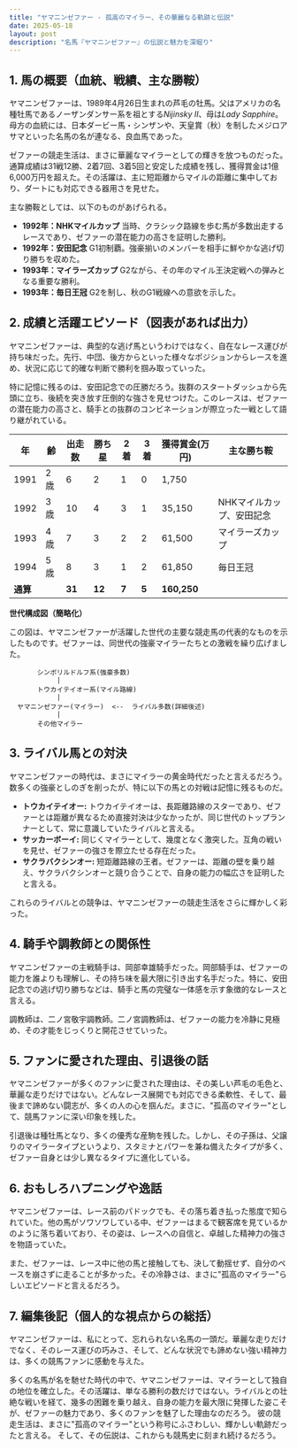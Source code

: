 ```yaml
---
title: "ヤマニンゼファー - 孤高のマイラー、その華麗なる軌跡と伝説"
date: 2025-05-18
layout: post
description: "名馬『ヤマニンゼファー』の伝説と魅力を深堀り"
---
```


## 1. 馬の概要（血統、戦績、主な勝鞍）

ヤマニンゼファーは、1989年4月26日生まれの芦毛の牡馬。父はアメリカの名種牡馬であるノーザンダンサー系を祖とする*Nijinsky II*、母は*Lady Sapphire*。母方の血統には、日本ダービー馬・シンザンや、天皇賞（秋）を制したメジロアサマといった名馬の名が連なる、良血馬であった。

ゼファーの競走生活は、まさに華麗なマイラーとしての輝きを放つものだった。通算成績は31戦12勝、2着7回、3着5回と安定した成績を残し、獲得賞金は1億6,000万円を超えた。その活躍は、主に短距離からマイルの距離に集中しており、ダートにも対応できる器用さを見せた。

主な勝鞍としては、以下のものがあげられる。

* **1992年：NHKマイルカップ**  当時、クラシック路線を歩む馬が多数出走するレースであり、ゼファーの潜在能力の高さを証明した勝利。
* **1992年：安田記念**  G1初制覇。強豪揃いのメンバーを相手に鮮やかな逃げ切り勝ちを収めた。
* **1993年：マイラーズカップ**  G2ながら、その年のマイル王決定戦への弾みとなる重要な勝利。
* **1993年：毎日王冠**  G2を制し、秋のG1戦線への意欲を示した。


## 2. 成績と活躍エピソード（図表があれば出力）

ヤマニンゼファーは、典型的な逃げ馬というわけではなく、自在なレース運びが持ち味だった。先行、中団、後方からといった様々なポジションからレースを進め、状況に応じて的確な判断で勝利を掴み取っていった。

特に記憶に残るのは、安田記念での圧勝だろう。抜群のスタートダッシュから先頭に立ち、後続を突き放す圧倒的な強さを見せつけた。このレースは、ゼファーの潜在能力の高さと、騎手との抜群のコンビネーションが際立った一戦として語り継がれている。


| 年 | 齢 | 出走数 | 勝ち星 | 2着 | 3着 | 獲得賞金(万円) | 主な勝ち鞍 |
|---|---|---|---|---|---|---|---|
| 1991 | 2歳 | 6 | 2 | 1 | 0 | 1,750 |  |
| 1992 | 3歳 | 10 | 4 | 3 | 1 | 35,150 | NHKマイルカップ、安田記念 |
| 1993 | 4歳 | 7 | 3 | 2 | 2 | 61,500 | マイラーズカップ |
| 1994 | 5歳 | 8 | 3 | 1 | 2 | 61,850 | 毎日王冠 |
| **通算** |  | **31** | **12** | **7** | **5** | **160,250** |  |


**世代構成図（簡略化）**

この図は、ヤマニンゼファーが活躍した世代の主要な競走馬の代表的なものを示したものです。ゼファーは、同世代の強豪マイラーたちとの激戦を繰り広げました。


```
       シンボリルドルフ系(強豪多数)
            |
       トウカイテイオー系(マイル路線)
            |
  ヤマニンゼファー(マイラー)  <--  ライバル多数(詳細後述)
            |
       その他マイラー
```


## 3. ライバル馬との対決

ヤマニンゼファーの時代は、まさにマイラーの黄金時代だったと言えるだろう。数多くの強豪としのぎを削ったが、特に以下の馬との対戦は記憶に残るものだ。

* **トウカイテイオー:**  トウカイテイオーは、長距離路線のスターであり、ゼファーとは距離が異なるため直接対決は少なかったが、同じ世代のトップランナーとして、常に意識していたライバルと言える。
* **サッカーボーイ:**  同じくマイラーとして、幾度となく激突した。互角の戦いを見せ、ゼファーの強さを際立たせる存在だった。
* **サクラバクシンオー:**  短距離路線の王者。ゼファーは、距離の壁を乗り越え、サクラバクシンオーと競り合うことで、自身の能力の幅広さを証明したと言える。


これらのライバルとの競争は、ヤマニンゼファーの競走生活をさらに輝かしく彩った。


## 4. 騎手や調教師との関係性

ヤマニンゼファーの主戦騎手は、岡部幸雄騎手だった。岡部騎手は、ゼファーの能力を誰よりも理解し、その持ち味を最大限に引き出す名手だった。特に、安田記念での逃げ切り勝ちなどは、騎手と馬の完璧な一体感を示す象徴的なレースと言える。

調教師は、二ノ宮敬宇調教師。二ノ宮調教師は、ゼファーの能力を冷静に見極め、その才能をじっくりと開花させていった。


## 5. ファンに愛された理由、引退後の話

ヤマニンゼファーが多くのファンに愛された理由は、その美しい芦毛の毛色と、華麗な走りだけではない。どんなレース展開でも対応できる柔軟性、そして、最後まで諦めない闘志が、多くの人の心を掴んだ。まさに、"孤高のマイラー"として、競馬ファンに深い印象を残した。

引退後は種牡馬となり、多くの優秀な産駒を残した。しかし、その子孫は、父譲りのマイラータイプというより、スタミナとパワーを兼ね備えたタイプが多く、ゼファー自身とは少し異なるタイプに進化している。


## 6. おもしろハプニングや逸話

ヤマニンゼファーは、レース前のパドックでも、その落ち着き払った態度で知られていた。他の馬がソワソワしている中、ゼファーはまるで観客席を見ているかのように落ち着いており、その姿は、レースへの自信と、卓越した精神力の強さを物語っていた。

また、ゼファーは、レース中に他の馬と接触しても、決して動揺せず、自分のペースを崩さずに走ることが多かった。その冷静さは、まさに"孤高のマイラー"らしいエピソードと言えるだろう。


## 7. 編集後記（個人的な視点からの総括）

ヤマニンゼファーは、私にとって、忘れられない名馬の一頭だ。華麗な走りだけでなく、そのレース運びの巧みさ、そして、どんな状況でも諦めない強い精神力は、多くの競馬ファンに感動を与えた。

多くの名馬が名を馳せた時代の中で、ヤマニンゼファーは、マイラーとして独自の地位を確立した。その活躍は、単なる勝利の数だけではない。ライバルとの壮絶な戦いを経て、幾多の困難を乗り越え、自身の能力を最大限に発揮した姿こそが、ゼファーの魅力であり、多くのファンを魅了した理由なのだろう。  彼の競走生活は、まさに"孤高のマイラー"という称号にふさわしい、輝かしい軌跡だったと言える。  そして、その伝説は、これからも競馬史に刻まれ続けるだろう。
